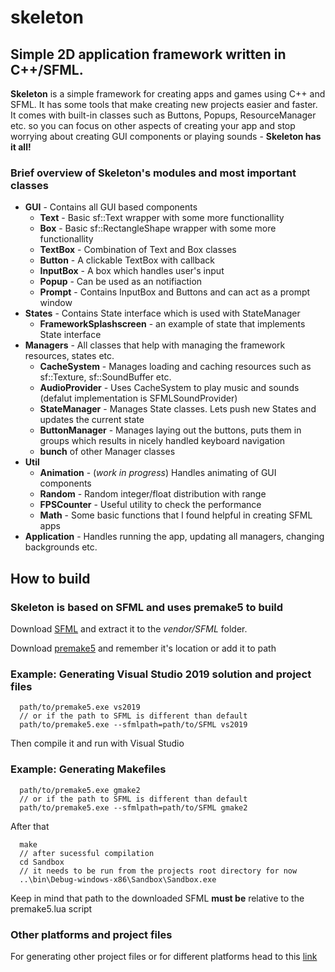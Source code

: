 # skeleton
## Simple 2D application framework written in C++/SFML. 

**Skeleton** is a simple framework for creating apps and games using C++ and SFML. It has some tools that make creating new projects easier and faster. It comes with built-in classes such as Buttons, Popups, ResourceManager etc. so you can focus on other aspects of creating your app and stop worrying about creating GUI components or playing sounds - **Skeleton has it all!**

### Brief overview of Skeleton's modules and most important classes
- **GUI** - Contains all GUI based components
  - **Text** - Basic sf::Text wrapper with some more functionallity
  - **Box** - Basic sf::RectangleShape wrapper with some more functionallity
  - **TextBox** - Combination of Text and Box classes
  - **Button** - A clickable TextBox with callback
  - **InputBox** - A box which handles user's input
  - **Popup** - Can be used as an notifiaction
  - **Prompt** - Contains InputBox and Buttons and can act as a prompt window
- **States** - Contains State interface which is used with StateManager
  - **FrameworkSplashscreen** - an example of state that implements State interface
- **Managers** - All classes that help with managing the framework resources, states etc.
  - **CacheSystem** - Manages loading and caching resources such as sf::Texture, sf::SoundBuffer etc.
  - **AudioProvider** - Uses CacheSystem to play music and sounds (defalut implementation is SFMLSoundProvider)
  - **StateManager** - Manages State classes. Lets push new States and updates the current state
  - **ButtonManager** - Manages laying out the buttons, puts them in groups which results in nicely handled keyboard navigation
  - **bunch** of other Manager classes
- **Util**
  - **Animation** - (*work in progress*) Handles animating of GUI components
  - **Random** - Random integer/float distribution with range
  - **FPSCounter** - Useful utility to check the performance
  - **Math** - Some basic functions that I found helpful in creating SFML apps
- **Application** - Handles running the app, updating all managers, changing backgrounds etc.

## How to build
### Skeleton is based on SFML and uses premake5 to build

Download [SFML](https://www.sfml-dev.org/download/sfml/2.5.1/) and extract it to the *vendor/SFML* folder.

Download [premake5](https://premake.github.io/download.html) and remember it's location or add it to path

### Example: Generating Visual Studio 2019 solution and project files
```
  path/to/premake5.exe vs2019
  // or if the path to SFML is different than default
  path/to/premake5.exe --sfmlpath=path/to/SFML vs2019
```
Then compile it and run with Visual Studio

### Example: Generating Makefiles
```
  path/to/premake5.exe gmake2
  // or if the path to SFML is different than default
  path/to/premake5.exe --sfmlpath=path/to/SFML gmake2
```

After that
```
  make
  // after sucessful compilation
  cd Sandbox
  // it needs to be run from the projects root directory for now
  ..\bin\Debug-windows-x86\Sandbox\Sandbox.exe
```

Keep in mind that path to the downloaded SFML **must be** relative to the premake5.lua script

### Other platforms and project files
For generating other project files or for different platforms head to this [link](https://github.com/premake/premake-core/wiki/Using-Premake)

